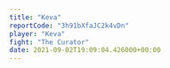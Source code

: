 ```yaml
---
title: "Keva"
reportCode: "3h91bXfaJC2k4vDn"
player: "Keva"
fight: "The Curator"
date: 2021-09-02T19:09:04.426000+00:00
---
```

